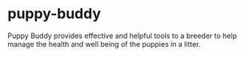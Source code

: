# puppy-buddy

Puppy Buddy provides effective and helpful tools to a breeder to help manage the health and well being of the puppies in a litter.
